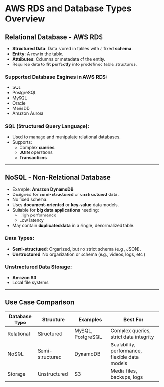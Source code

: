 # AWS RDS and Database Types Overview

## Relational Database - AWS RDS

- **Structured Data**: Data stored in tables with a fixed **schema**.
- **Entity**: A row in the table.
- **Attributes**: Columns or metadata of the entity.
- Requires data to **fit perfectly** into predefined table structures.

### Supported Database Engines in AWS RDS:
- SQL
- PostgreSQL
- MySQL
- Oracle
- MariaDB
- Amazon Aurora

### SQL (Structured Query Language):
- Used to manage and manipulate relational databases.
- Supports:
  - Complex **queries**
  - **JOIN** operations
  - **Transactions**

---

## NoSQL - Non-Relational Database

- Example: **Amazon DynamoDB**
- Designed for **semi-structured** or **unstructured** data.
- No fixed schema.
- Uses **document-oriented** or **key-value** data models.
- Suitable for **big data applications** needing:
  - High performance
  - Low latency
- May contain **duplicated data** in a single, denormalized table.

### Data Types:
- **Semi-structured**: Organized, but no strict schema (e.g., JSON).
- **Unstructured**: No organization or schema (e.g., videos, logs, etc.)

### Unstructured Data Storage:
- **Amazon S3**
- Local file systems

---

## Use Case Comparison

| Database Type | Structure        | Examples            | Best For                                        |
|---------------|------------------|----------------------|--------------------------------------------------|
| Relational    | Structured        | MySQL, PostgreSQL    | Complex queries, strict data integrity           |
| NoSQL         | Semi-structured   | DynamoDB             | Scalability, performance, flexible data models   |
| Storage       | Unstructured      | S3                   | Media files, backups, logs                       |